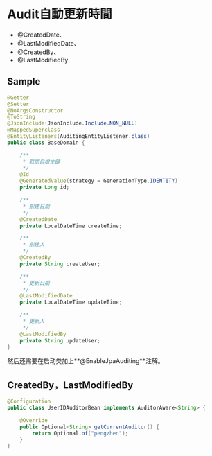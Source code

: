 # Audit自動更新時間

* @CreatedDate、
* @LastModifiedDate、
* @CreatedBy、
* @LastModifiedBy

## Sample

```java
@Getter
@Setter
@NoArgsConstructor
@ToString
@JsonInclude(JsonInclude.Include.NON_NULL)
@MappedSuperclass
@EntityListeners(AuditingEntityListener.class)
public class BaseDomain {

    /**
     * 默認自增主鍵
     */
    @Id
    @GeneratedValue(strategy = GenerationType.IDENTITY)
    private Long id;

    /**
     * 創建日期
     */
    @CreatedDate
    private LocalDateTime createTime;

    /**
     * 創建人
     */
    @CreatedBy
    private String createUser;

    /**
     * 更新日期
     */
    @LastModifiedDate
    private LocalDateTime updateTime;

    /**
     * 更新人
     */
    @LastModifiedBy
    private String updateUser;
}
```

然后还需要在启动类加上**@EnableJpaAuditing**注解。

## CreatedBy，LastModifiedBy

```java
@Configuration
public class UserIDAuditorBean implements AuditorAware<String> {

    @Override
    public Optional<String> getCurrentAuditor() {
        return Optional.of("pengzhen");
    }
}
```

